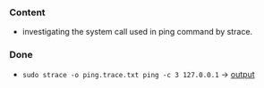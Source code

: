 ### Content
- investigating the system call used in ping command by strace.

### Done
- `sudo strace -o ping.trace.txt ping -c 3 127.0.0.1` -> [output](ping.trace.txt)